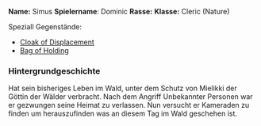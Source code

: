 **Name:** Simus 
**Spielername**: Dominic
**Rasse:** 
**Klasse:** Cleric (Nature)

Speziall Gegenstände:
- [Cloak of Displacement](Effekte/Ausrüstung.md#Cloak%20of%20Displacement) 
- [Bag of Holding](Effekte/Ausrüstung#Bag%20of%20Holding) 

### Hintergrundgeschichte
Hat sein bisheriges Leben im Wald, unter dem Schutz von Mielikki der Göttin der Wälder verbracht. Nach dem Angriff Unbekannter Personen war er gezwungen seine Heimat zu verlassen. Nun versucht er Kameraden zu finden um herauszufinden was an diesem Tag im Wald geschehen ist.